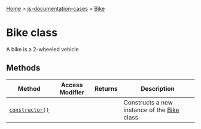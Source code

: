 [Home](./index) &gt; [js-documentation-cases](./js-documentation-cases.md) &gt; [Bike](./js-documentation-cases.bike.md)

# Bike class

A bike is a 2-wheeled vehicle

## Methods

|  Method | Access Modifier | Returns | Description |
|  --- | --- | --- | --- |
|  [`constructor()`](./js-documentation-cases.bike.constructor.md) |  |  | Constructs a new instance of the [Bike](./js-documentation-cases.bike.md) class |

